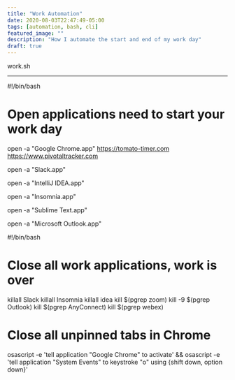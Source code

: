 ```yaml
---
title: "Work Automation"
date: 2020-08-03T22:47:49-05:00
tags: [automation, bash, cli]
featured_image: ""
description: "How I automate the start and end of my work day"
draft: true
---
```


work.sh
___

#!/bin/bash

# Open applications need to start your work day

open -a "Google Chrome.app" https://tomato-timer.com https://www.pivotaltracker.com

open -a "Slack.app"

open -a "IntelliJ IDEA.app"

open -a "Insomnia.app"

open -a "Sublime Text.app"

open -a "Microsoft Outlook.app"


#!/bin/bash

# Close all work applications, work is over

killall Slack
killall Insomnia
killall idea
kill $(pgrep zoom)
kill -9 $(pgrep Outlook)
kill $(pgrep AnyConnect)
kill $(pgrep webex)

# Close all unpinned tabs in Chrome
osascript -e 'tell application "Google Chrome" to activate' && osascript -e 'tell application "System Events" to keystroke "o" using {shift down, option down}'